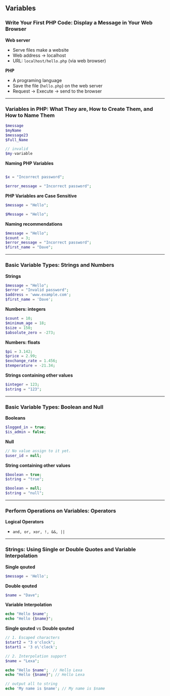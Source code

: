 ## Variables

### Write Your First PHP Code: Display a Message in Your Web Browser

**Web server**
- Serve files make a website
- Web address -> localhost
- URL: `localhost/hello.php` (via web browser)
  
**PHP**
- A programing language
- Save the file (`hello.php`) on the web server
- Request -> Execute -> send to the browser

---

### Variables in PHP: What They are, How to Create Them, and How to Name Them

```php
$message
$myName
$message23
$Full_Name

// invalid
$my-variable

```

**Naming PHP Variables**
```php

$x = "Incorrect password";

$error_message = "Incorrect password";

```

**PHP Variables are Case Sensitive**
```php
$message = "Hello";

$Message = "Hello";

```

**Naming recommendations**
```php
$message = "Hello";
$count = 3;
$error_message = "Incorrect password";
$first_name = "Dave";

```


---

### Basic Variable Types: Strings and Numbers

**Strings**
```php
$message = "Hello";
$error = "Invalid password";
$address = 'www.example.com';
$first_name = 'Dave';

```

**Numbers: integers**
```php
$count = 10;
$minimum_age = 18;
$size = 150;
$absolute_zero = -273;

```

**Numbers: floats**
```php
$pi = 3.142;
$price = 2.99;
$exchange_rate = 1.456;
$temperature = -21.34;

```

**Strings containing other values**
```php
$integer = 123;
$string = "123";
```

---

### Basic Variable Types: Boolean and Null

**Booleans**
```php
$logged_in = true;
$is_admin = false;

```

**Null**
```php
// No value assign to it yet.
$user_id = null;

```

**String containing other values**
```php
$boolean = true;
$string = "true";

$boolean = null;
$string = "null";
```

---

### Perform Operations on Variables: Operators

**Logical Operators**
- `and, or, xor, !, &&, ||`

---

### Strings: Using Single or Double Quotes and Variable Interpolation

**Single qouted**
```php
$message = 'Hello';
```

**Double qouted**
```php
$name = "Dave";
```

**Variable Interpolation**
```php
echo "Hello $name"; 
echo "Hello {$name}";
```

**Single qouted** vs **Double qouted**

```php
// 1. Escaped characters
$start2 = "3 o'clock";
$start1 = '3 o\'clock';

// 2. Interpolation support
$name = "Lexa";

echo "Hello $name";  // Hello Lexa
echo "Hello {$name}"; // Hello Lexa

// output all to string
echo 'My name is $name'; // My name is $name
```